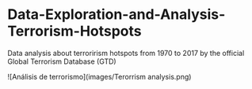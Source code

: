 # Data-Exploration-and-Analysis-Terrorism-Hotspots
Data analysis about terrorirism hotspots from 1970 to 2017 by the official Global Terrorism Database (GTD)

![Análisis de terrorismo](images/Terorrism analysis.png)
